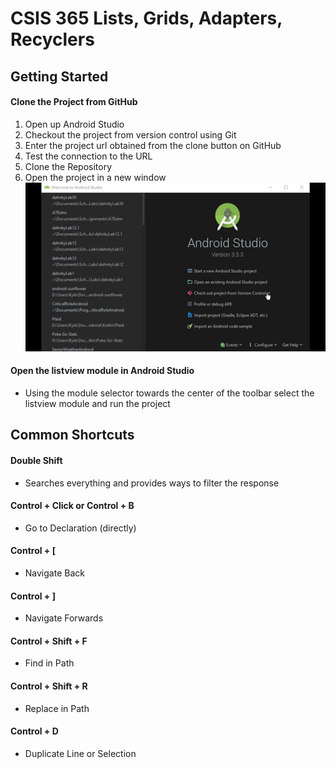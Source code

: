 # CSIS 365 Lists, Grids, Adapters, Recyclers

## Getting Started

#### Clone the Project from GitHub
1. Open up Android Studio
2. Checkout the project from version control using Git
3. Enter the project url obtained from the clone button on GitHub
4. Test the connection to the URL
5. Clone the Repository
6. Open the project in a new window
![Demo](samples/gettingstarted/CheckoutGithubVCS.gif)

#### Open the listview module in Android Studio
- Using the module selector towards the center of the toolbar select the listview module and run the project

## Common Shortcuts

#### Double Shift
- Searches everything and provides ways to filter the response

#### Control + Click or Control + B
- Go to Declaration (directly)

#### Control + [
- Navigate Back

#### Control + ]
- Navigate Forwards

#### Control + Shift + F
- Find in Path

#### Control + Shift + R
- Replace in Path

#### Control + D
- Duplicate Line or Selection